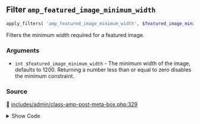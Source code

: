## Filter `amp_featured_image_minimum_width`

```php
apply_filters( 'amp_featured_image_minimum_width', $featured_image_minimum_width );
```

Filters the minimum width required for a featured image.

### Arguments

* `int $featured_image_minimum_width` - The minimum width of the image, defaults to 1200.                                          Returning a number less than or equal to zero disables the minimum constraint.

### Source

:link: [includes/admin/class-amp-post-meta-box.php:329](/includes/admin/class-amp-post-meta-box.php#L329)

<details>
<summary>Show Code</summary>

```php
$featured_image_minimum_width = (int) apply_filters( 'amp_featured_image_minimum_width', $default_width );
```

</details>
